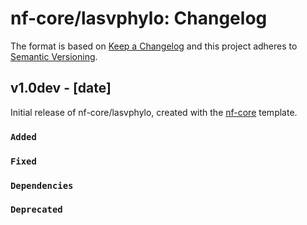 # nf-core/lasvphylo: Changelog

The format is based on [Keep a Changelog](https://keepachangelog.com/en/1.0.0/)
and this project adheres to [Semantic Versioning](https://semver.org/spec/v2.0.0.html).

## v1.0dev - [date]

Initial release of nf-core/lasvphylo, created with the [nf-core](https://nf-co.re/) template.

### `Added`

### `Fixed`

### `Dependencies`

### `Deprecated`
